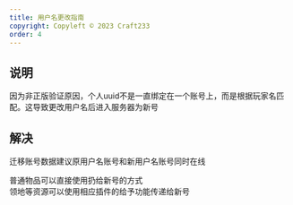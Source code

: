 ```yaml
---
title: 用户名更改指南
copyright: Copyleft © 2023 Craft233
order: 4
---
```

## 说明
因为非正版验证原因，个人uuid不是一直绑定在一个账号上，而是根据玩家名匹配。这导致更改用户名后进入服务器为新号
## 解决
迁移账号数据建议原用户名账号和新用户名账号同时在线  

普通物品可以直接使用扔给新号的方式  
领地等资源可以使用相应插件的给予功能传递给新号 